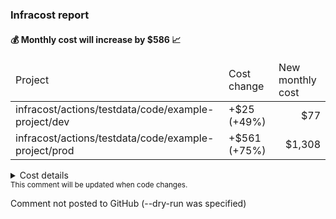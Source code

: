 
<h3>Infracost report</h3>
<h4>💰 Monthly cost will increase by $586 📈</h4>
<table>
  <thead>
    <td>Project</td>
    <td>Cost change</td>
    <td>New monthly cost</td>
  </thead>
  <tbody>
    <tr>
      <td>infracost/actions/testdata/code/example-project/dev</td>
      <td>+$25 (+49%)</td>
      <td align="right">$77</td>
    </tr>
    <tr>
      <td>infracost/actions/testdata/code/example-project/prod</td>
      <td>+$561 (+75%)</td>
      <td align="right">$1,308</td>
    </tr>
  </tbody>
</table>
<details>
<summary>Cost details</summary>

```
──────────────────────────────────
Project: infracost/actions/testdata/code/example-project/dev
Module path: dev

~ module.base.aws_instance.web_app
  +$25 ($52 → $77)

    ~ Instance usage (Linux/UNIX, on-demand, t2.micro → t2.medium)
      +$25 ($8 → $34)

Monthly cost change for infracost/actions/testdata/code/example-project/dev (Module path: dev)
Amount:  +$25 ($52 → $77)
Percent: +49%

──────────────────────────────────
Project: infracost/actions/testdata/code/example-project/prod
Module path: prod

~ module.base.aws_instance.web_app
  +$561 ($748 → $1,308)

    ~ Instance usage (Linux/UNIX, on-demand, m5.4xlarge → m5.8xlarge)
      +$561 ($561 → $1,121)

Monthly cost change for infracost/actions/testdata/code/example-project/prod (Module path: prod)
Amount:  +$561 ($748 → $1,308)
Percent: +75%

──────────────────────────────────
Key: ~ changed, + added, - removed

4 cloud resources were detected:
∙ 4 were estimated, all of which include usage-based costs, see https://infracost.io/usage-file

Infracost estimate: Monthly cost will increase by $586 ↑
┏━━━━━━━━━━━━━━━━━━━━━━━━━━━━━━━━━━━━━━━━━━━━━━━━━━━━━━┳━━━━━━━━━━━━━━┳━━━━━━━━━━━━━━━━━━┓
┃ Project                                              ┃ Cost change  ┃ New monthly cost ┃
┣━━━━━━━━━━━━━━━━━━━━━━━━━━━━━━━━━━━━━━━━━━━━━━━━━━━━━━╋━━━━━━━━━━━━━━╋━━━━━━━━━━━━━━━━━━┫
┃ infracost/actions/testdata/code/example-project/dev  ┃  +$25 (+49%) ┃ $77              ┃
┃ infracost/actions/testdata/code/example-project/prod ┃ +$561 (+75%) ┃ $1,308           ┃
┗━━━━━━━━━━━━━━━━━━━━━━━━━━━━━━━━━━━━━━━━━━━━━━━━━━━━━━┻━━━━━━━━━━━━━━┻━━━━━━━━━━━━━━━━━━┛
```
</details>
<sub>This comment will be updated when code changes.
</sub>

Comment not posted to GitHub (--dry-run was specified)
